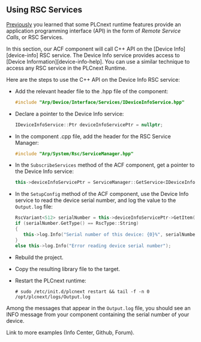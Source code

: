 ## Using RSC Services

[Previously][rsc-services] you learned that some PLCnext runtime features provide an application programming interface (API) in the form of *Remote Service Calls*, or RSC Services.

In this section, our ACF component will call C++ API on the [Device Info][device-info] RSC service. The Device Info service provides access to [Device Information][device-info-help]. You can use a similar technique to access any RSC service in the PLCnext Runtime.

Here are the steps to use the C++ API on the Device Info RSC service:

- Add the relevant header file to the .hpp file of the component:

   ```cpp
   #include "Arp/Device/Interface/Services/IDeviceInfoService.hpp"
   ```

- Declare a pointer to the Device Info service:

   ```cpp
   IDeviceInfoService::Ptr deviceInfoServicePtr = nullptr;
   ```

- In the component .cpp file, add the header for the RSC Service Manager:

   ```cpp
   #include "Arp/System/Rsc/ServiceManager.hpp"
   ```

- In the `SubscribeServices` method of the ACF component, get a pointer to the Device Info service:

   ```cpp
   this->deviceInfoServicePtr = ServiceManager::GetService<IDeviceInfoService>();
   ```

- In the `SetupConfig` method of the ACF component, use the Device Info service to read the device serial number, and log the value to the `Output.log` file:

   ```cpp
   RscVariant<512> serialNumber = this->deviceInfoServicePtr->GetItem("General.SerialNumber");
   if (serialNumber.GetType() == RscType::String)
   {
      this->log.Info("Serial number of this device: {0}%", serialNumber.GetChars());
   }
   else this->log.Info("Error reading device serial number");
   ```

- Rebuild the project.

- Copy the resulting library file to the target.

- Restart the PLCnext runtime:

   ```text
   # sudo /etc/init.d/plcnext restart && tail -f -n 0 /opt/plcnext/logs/Output.log
   ```

Among the messages that appear in the `Output.log` file, you should see an INFO message from your component containing the serial number of your device.



Link to more examples (Info Center, Github, Forum).

[rsc-services]: ch03-05-rsc-services.md
[data-access]: https://api.plcnext.help/api_docs_2021-0-LTS/classArp_1_1Plc_1_1Gds_1_1Services_1_1IDataAccessService.html 
[gds-info]: https://www.plcnext.help/te/PLCnext_Runtime/GDS_Global_Data_Space.htm "PLCnext Info Center"
